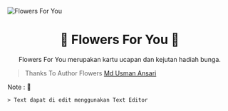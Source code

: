 ![Flowers For You](https://user-images.githubusercontent.com/92472860/227547611-e8eb365d-3b8e-4af4-959c-bc4475ef9122.png)
<h1 align="center"> 🌼 Flowers For You 🌼 </h1>
<p align="center">Flowers For You merupakan kartu ucapan dan kejutan hadiah bunga.</p>

> Thanks To Author Flowers [Md Usman Ansari](https://github.com/MdUsmanAnsari)
    
   Note : 🌼

    > Text dapat di edit menggunakan Text Editor
